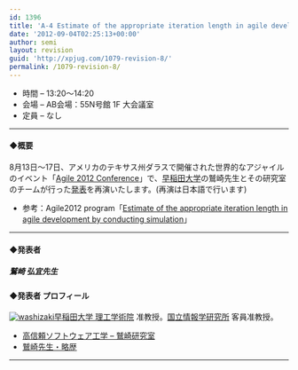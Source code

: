 ```yaml
---
id: 1396
title: 'A-4 Estimate of the appropriate iteration length in agile development by conducting simulation【講演】'
date: '2012-09-04T02:25:13+00:00'
author: semi
layout: revision
guid: 'http://xpjug.com/1079-revision-8/'
permalink: /1079-revision-8/
---
```


- 時間 – 13:20〜14:20
- 会場 – AB会場：55N号館 1F 大会議室
- 定員 – なし

---

#### ◆概要

8月13日〜17日、アメリカのテキサス州ダラスで開催された世界的なアジャイルのイベント「[Agile 2012 Conference](http://agile2012.agilealliance.org/)」で、[早稲田大学](http://www.sci.waseda.ac.jp/)の鷲崎先生とその研究室のチームが行った[発表](http://agile2012.sched.org/event/580dab27882a10d21703317d5680f39c)を再演いたします。(再演は日本語で行います)

- 参考：Agile2012 program「[Estimate of the appropriate iteration length in agile development by conducting simulation](http://agile2012.sched.org/event/580dab27882a10d21703317d5680f39c)」

---

#### ◆発表者

##### 鷲崎 弘宜先生

#### ◆発表者 プロフィール

[![](http://xpjug.com/wp-content/uploads/2012/08/washizaki.png "washizaki")](http://xpjug.com/wp-content/uploads/2012/08/washizaki.png)[早稲田大学 理工学術院](http://www.sci.waseda.ac.jp/) 准教授。[国立情報学研究所](http://www.nii.ac.jp/) 客員准教授。

- [高信頼ソフトウェア工学 – 鷲崎研究室](http://www.washi.cs.waseda.ac.jp/ja/)
- [鷲崎先生・略歴](http://www.washi.cs.waseda.ac.jp/ja/wiki.cgi?AssociateProfessor)

---